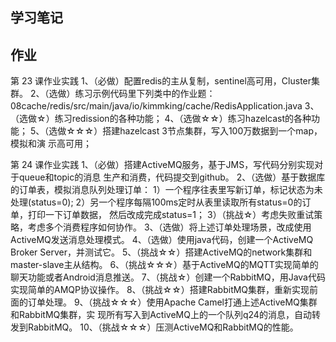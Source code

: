 

## 学习笔记

## 作业

第 23 课作业实践
1、（必做）配置redis的主从复制，sentinel高可用，Cluster集群。
2、（选做）练习示例代码里下列类中的作业题：
08cache/redis/src/main/java/io/kimmking/cache/RedisApplication.java
3、（选做☆）练习redission的各种功能；
4、（选做☆☆）练习hazelcast的各种功能；
5、（选做☆☆☆）搭建hazelcast 3节点集群，写入100万数据到一个map，模拟和演
示高可用；



第 24 课作业实践
1、（必做）搭建ActiveMQ服务，基于JMS，写代码分别实现对于queue和topic的消息
生产和消费，代码提交到github。
2、（选做）基于数据库的订单表，模拟消息队列处理订单：
1）一个程序往表里写新订单，标记状态为未处理(status=0);
2）另一个程序每隔100ms定时从表里读取所有status=0的订单，打印一下订单数据，
然后改成完成status=1；
3）（挑战☆）考虑失败重试策略，考虑多个消费程序如何协作。
3、（选做）将上述订单处理场景，改成使用ActiveMQ发送消息处理模式。
4、（选做）使用java代码，创建一个ActiveMQ Broker Server，并测试它。
5、（挑战☆☆）搭建ActiveMQ的network集群和master-slave主从结构。
6、（挑战☆☆☆）基于ActiveMQ的MQTT实现简单的聊天功能或者Android消息推送。
7、（挑战☆）创建一个RabbitMQ，用Java代码实现简单的AMQP协议操作。
8、（挑战☆☆）搭建RabbitMQ集群，重新实现前面的订单处理。
9、（挑战☆☆☆）使用Apache Camel打通上述ActiveMQ集群和RabbitMQ集群，实
现所有写入到ActiveMQ上的一个队列q24的消息，自动转发到RabbitMQ。
10、（挑战☆☆☆）压测ActiveMQ和RabbitMQ的性能。